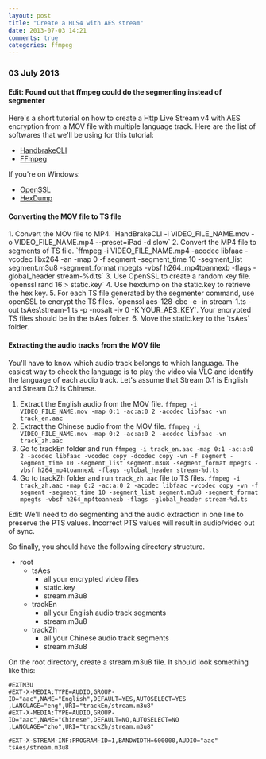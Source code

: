 ```yaml
---
layout: post
title: "Create a HLS4 with AES stream"
date: 2013-07-03 14:21
comments: true
categories: ffmpeg
---
```


<h3>03 July 2013</h3>

<h4>Edit: Found out that ffmpeg could do the segmenting instead of segmenter</h4>

Here's a short tutorial on how to create a Http Live Stream v4 with AES encryption from a MOV file with multiple language track.
Here are the list of softwares that we'll be using for this tutorial:

  *  [HandbrakeCLI](http://handbrake.fr/downloads2.php)
  *  [FFmpeg](http://www.ffmpeg.org/download.html)

If you're on Windows:

  *  [OpenSSL](http://slproweb.com/products/Win32OpenSSL.html)
  *  [HexDump](http://www.richpasco.org/utilities/hexdump.html)

<h4>Converting the MOV file to TS file</h4>
1.  Convert the MOV file to MP4. `HandBrakeCLI -i VIDEO_FILE_NAME.mov -o VIDEO_FILE_NAME.mp4 --preset=iPad -d slow`
2.  Convert the MP4 file to segments of TS file. `ffmpeg -i VIDEO_FILE_NAME.mp4 -acodec libfaac -vcodec libx264 -an -map 0 -f segment -segment_time 10 -segment_list segment.m3u8 -segment_format mpegts -vbsf h264_mp4toannexb -flags -global_header stream-%d.ts`
3.  Use OpenSSL to create a random key file. `openssl rand 16 > static.key`
4.  Use hexdump on the static.key to retrieve the hex key.
5.  For each TS file generated by the segmenter command, use openSSL to encrypt the TS files. `openssl aes-128-cbc -e -in stream-1.ts -out tsAes\stream-1.ts -p -nosalt -iv 0 -K YOUR_AES_KEY`. Your encrypted TS files should be in the tsAes folder.
6.  Move the static.key to the `tsAes` folder.

<h4>Extracting the audio tracks from the MOV file</h4>
You'll have to know which audio track belongs to which language. The easiest way to check the language is to play the video via VLC and identify the language of each audio track. Let's assume that Stream 0:1 is English and Stream 0:2 is Chinese.

1.  Extract the English audio from the MOV file. `ffmpeg -i VIDEO_FILE_NAME.mov -map 0:1 -ac:a:0 2 -acodec libfaac -vn track_en.aac`
2.  Extract the Chinese audio from the MOV file. `ffmpeg -i VIDEO_FILE_NAME.mov -map 0:2 -ac:a:0 2 -acodec libfaac -vn track_zh.aac`
3.  Go to trackEn folder and run `ffmpeg -i track_en.aac -map 0:1 -ac:a:0 2 -acodec libfaac -vcodec copy -dcodec copy -vn -f segment -segment_time 10 -segment_list segment.m3u8 -segment_format mpegts -vbsf h264_mp4toannexb -flags -global_header stream-%d.ts`
4.  Go to trackZh folder and run `track_zh.aac` file to TS files. `ffmpeg -i track_zh.aac -map 0:2 -ac:a:0 2 -acodec libfaac -vcodec copy -vn -f segment -segment_time 10 -segment_list segment.m3u8 -segment_format mpegts -vbsf h264_mp4toannexb -flags -global_header stream-%d.ts`

Edit: We'll need to do segmenting and the audio extraction in one line to preserve the PTS values. Incorrect PTS values will result in audio/video out of sync.

So finally, you should have the following directory structure. 

*  root
   -  tsAes
      +  all your encrypted video files
      +  static.key
      +  stream.m3u8
   -  trackEn
      +  all your English audio track segments
      +  stream.m3u8
   -  trackZh
      +  all your Chinese audio track segments
      +  stream.m3u8


On the root directory, create a stream.m3u8 file. It should look something like this:
```
#EXTM3U
#EXT-X-MEDIA:TYPE=AUDIO,GROUP-ID="aac",NAME="English",DEFAULT=YES,AUTOSELECT=YES ,LANGUAGE="eng",URI="trackEn/stream.m3u8"
#EXT-X-MEDIA:TYPE=AUDIO,GROUP-ID="aac",NAME="Chinese",DEFAULT=NO,AUTOSELECT=NO ,LANGUAGE="zho",URI="trackZh/stream.m3u8"

#EXT-X-STREAM-INF:PROGRAM-ID=1,BANDWIDTH=600000,AUDIO="aac"
tsAes/stream.m3u8
```